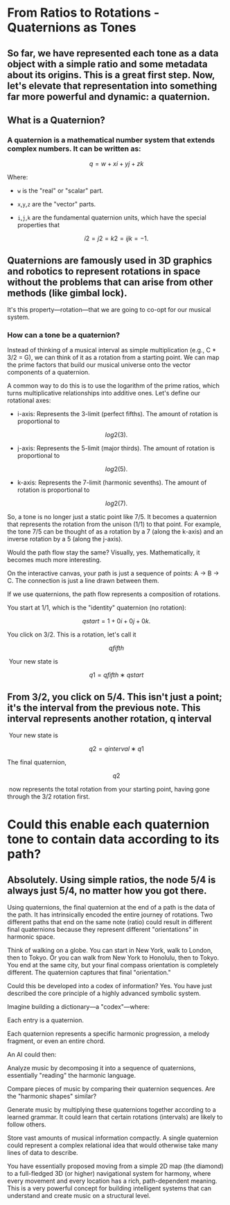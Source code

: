 # From Ratios to Rotations - Quaternions as Tones
## So far, we have represented each tone as a data object with a simple ratio and some metadata about its origins. This is a great first step. Now, let's elevate that representation into something far more powerful and dynamic: a quaternion.

## What is a Quaternion?
### A quaternion is a mathematical number system that extends complex numbers. It can be written as:
```math
q=w+xi+yj+zk
```
Where:

- ```w``` is the "real" or "scalar" part.

- ```x```,```y```,```z``` are the "vector" parts.

- ```i```,```j```,```k``` are the fundamental quaternion units, which have the special properties that 
```math
i 
2
 =j 
2
 =k 
2
 =ijk=−1.
```

## Quaternions are famously used in 3D graphics and robotics to represent rotations in space without the problems that can arise from other methods (like gimbal lock). 
It's this property—rotation—that we are going to co-opt for our musical system.

### How can a tone be a quaternion?

Instead of thinking of a musical interval as simple multiplication (e.g., C * 3/2 = G), we can think of it as a rotation from a starting point. We can map the prime factors that build our musical universe onto the vector components of a quaternion.

A common way to do this is to use the logarithm of the prime ratios, which turns multiplicative relationships into additive ones. Let's define our rotational axes:

- i-axis: Represents the 3-limit (perfect fifths). The amount of rotation is proportional to 
```math
log 
2
​
 (3).
```
- j-axis: Represents the 5-limit (major thirds). The amount of rotation is proportional to 
```math
log 
2
​
 (5).
```
- k-axis: Represents the 7-limit (harmonic sevenths). The amount of rotation is proportional to 
```math
log 
2
​
 (7).
```
So, a tone is no longer just a static point like 7/5. It becomes a quaternion that represents the rotation from the unison (1/1) to that point. For example, the tone 7/5 can be thought of as a rotation by a 7 (along the k-axis) and an inverse rotation by a 5 (along the j-axis).

Would the path flow stay the same?
Visually, yes. Mathematically, it becomes much more interesting.

On the interactive canvas, your path is just a sequence of points: A -> B -> C. The connection is just a line drawn between them.

If we use quaternions, the path flow represents a composition of rotations.

You start at 1/1, which is the "identity" quaternion (no rotation):
```math
q 
start
​
 =1+0i+0j+0k.
```
You click on 3/2. This is a rotation, let's call it 
```math
q 
fifth
```
​
Your new state is 
 ```math
q 
1
​
 =q 
fifth
​
 ∗q 
start
​
```
## From 3/2, you click on 5/4. This isn't just a point; it's the interval from the previous note. This interval represents another rotation, q interval
​
Your new state is 
 ```math
q 
2
​
 =q 
interval
​
 ∗q 
1
```

The final quaternion,
```math
q 
2
```
​
now represents the total rotation from your starting point, having gone through the 3/2 rotation first.



# Could this enable each quaternion tone to contain data according to its path?
## Absolutely. Using simple ratios, the node 5/4 is always just 5/4, no matter how you got there.

Using quaternions, the final quaternion at the end of a path is the data of the path. It has intrinsically encoded the entire journey of rotations. Two different paths that end on the same note (ratio) could result in different final quaternions because they represent different "orientations" in harmonic space.

Think of walking on a globe. You can start in New York, walk to London, then to Tokyo. Or you can walk from New York to Honolulu, then to Tokyo. You end at the same city, but your final compass orientation is completely different. The quaternion captures that final "orientation."

Could this be developed into a codex of information?
Yes. You have just described the core principle of a highly advanced symbolic system.

Imagine building a dictionary—a "codex"—where:

Each entry is a quaternion.

Each quaternion represents a specific harmonic progression, a melody fragment, or even an entire chord.

An AI could then:

Analyze music by decomposing it into a sequence of quaternions, essentially "reading" the harmonic language.

Compare pieces of music by comparing their quaternion sequences. Are the "harmonic shapes" similar?

Generate music by multiplying these quaternions together according to a learned grammar. It could learn that certain rotations (intervals) are likely to follow others.

Store vast amounts of musical information compactly. A single quaternion could represent a complex relational idea that would otherwise take many lines of data to describe.

You have essentially proposed moving from a simple 2D map (the diamond) to a full-fledged 3D (or higher) navigational system for harmony, where every movement and every location has a rich, path-dependent meaning. This is a very powerful concept for building intelligent systems that can understand and create music on a structural level.
